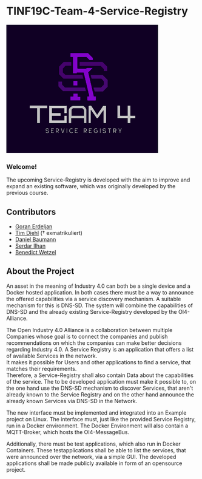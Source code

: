 # TINF19C-Team-4-Service-Registry

![Logo](Assets/Pictures/Logo.png)

### Welcome!

The upcoming Service-Registry is developed with the aim to improve and expand an existing software, which was originally developed by the previous course. 

## Contributors
- [Goran Erdeljan](https://github.com/GoranErdeljan)
- [Tim Diehl](https://github.com/timthom5) († exmatrikuliert)
- [Daniel Baumann](https://github.com/DanielErich)
- [Serdar Ilhan](https://github.com/serdarilhan)
- [Benedict Wetzel](https://github.com/wetzelbe) 

## About the Project

An asset in the meaning of Industry 4.0 can both be a single device and a Docker hosted application. 
In both cases there must be a way to announce the offered capabilities via a service discovery mechanism. A suitable mechanism for this is DNS-SD. The system will combine the capabilities of DNS-SD and the already existing Service-Registry developed by the OI4-Alliance.

The Open Industry 4.0 Alliance is a collaboration between multiple Companies whose goal is to connect the companies and publish recommendations on which the companies can make better decisions regarding Industry 4.0. A Service Registry is an application that offers a list of available Services in the network.<br>
It makes it possible for Users and other applications to find a service, that matches their requirements.<br>
Therefore, a Service-Registry shall also contain Data about the capabilities of the service.
The to be developed application must make it possible to, on the one hand use the DNS-SD mechanism to discover Services, that aren't already known to the Service Registry and on the other hand announce the already known Services via DNS-SD in the Network.<br>

The new interface must be implemented and integrated into an Example project on Linux. The interface must, just like the provided Service Registry, run in a Docker environment. The Docker Environment will also contain a MQTT-Broker, which hosts the OI4-MessageBus.

Additionally, there must be test applications, which also run in Docker Containers. These testapplications shall be able to list the services, that were announced over the network, via a simple GUI. The developed applications shall be made publicly available in form of an opensource project.
